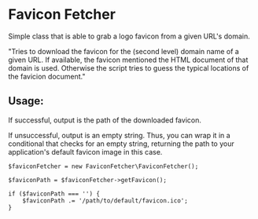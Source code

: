 # Favicon Fetcher

Simple class that is able to grab a logo favicon from a given URL's domain.

"Tries to download the favicon for the (second level) domain name of a given URL.
If available, the favicon mentioned the HTML document of that domain is used.
Otherwise the script tries to guess the typical locations of the favicion 
document."

## Usage:

If successful, output is the path of the downloaded favicon.

If unsuccessful, output is an empty string. Thus, you can wrap it in a conditional that checks for an empty string, returning the path to your application's default favicon image in this case.

```
$faviconFetcher = new FaviconFetcher\FaviconFetcher();

$faviconPath = $faviconFetcher->getFavicon();

if ($faviconPath === '') {
    $faviconPath .= '/path/to/default/favicon.ico';
}
```